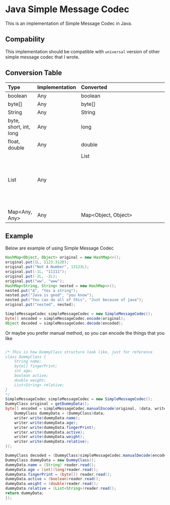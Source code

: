 # Java Simple Message Codec
This is an implementation of Simple Message Codec in Java.

## Compability
This implementation should be compatible with `universal` version of other simple message codec that I wrote. 

## Conversion Table
| Type | Implementation | Converted |
| :------------- | :------------- | :---------- |
| boolean | Any | boolean |
| byte[] | Any | byte[] |
| String | Any | String |
| byte, short, int, long | Any | long |
| float, double | Any | double |
| List<Any> | Any | List<Object> |
| Map<Any, Any> | Any | Map<Object, Object>

## Example 
Below are example of using Simple Message Codec
```java
HashMap<Object, Object> original = new HashMap<>();
original.put(1L, 1123.312D);
original.put("Not A Number", 13123L);
original.put(-1L, "11111");
original.put(-2L, -2L);
original.put("ww", "www");
HashMap<String, String> nested = new HashMap<>();
nested.put("A", "Yes a string");
nested.put("Java is good", "you know");
nested.put("You can do all of this", "Just because of java");
original.put("nested", nested);

SimpleMessageCodec simpleMessageCodec = new SimpleMessageCodec();
byte[] encoded = simpleMessageCodec.encode(original);
Object decoded = simpleMessageCodec.decode(encoded);
```
Or maybe you prefer manual method, so you can encode the things that you like

```java

/* This is how DummyClass structure look like, just for reference
class DummyClass {
    String name;
    byte[] fingerPrint;
    int age;
    boolean active;
    double weight;
    List<String> relative;
}
*/
SimpleMessageCodec simpleMessageCodec = new SimpleMessageCodec();
DummyClass original = getDummyData();
byte[] encoded = simpleMessageCodec.manualEncode(original, (data, writer) -> {
    DummyClass dummyData = (DummyClass)data;
    writer.write(dummyData.name);
    writer.write(dummyData.age);
    writer.write(dummyData.fingerPrint);
    writer.write(dummyData.active);
    writer.write(dummyData.weight);
    writer.write(dummyData.relative);
});

DummyClass decoded = (DummyClass)simpleMessageCodec.manualDecode(encoded, reader -> {
DummyClass dummyData = new DummyClass();
dummyData.name = (String) reader.read();
dummyData.age = (int)(long)reader.read();
dummyData.fingerPrint = (byte[]) reader.read();
dummyData.active = (boolean)reader.read();
dummyData.weight = (double)reader.read();
dummyData.relative = (List<String>)reader.read();
return dummyData;
});
```